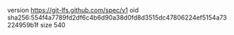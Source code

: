 version https://git-lfs.github.com/spec/v1
oid sha256:554f4a7789fd2df6c4b6d90a38d0fd8d3515dc47806224ef5154a73224959b1f
size 540
